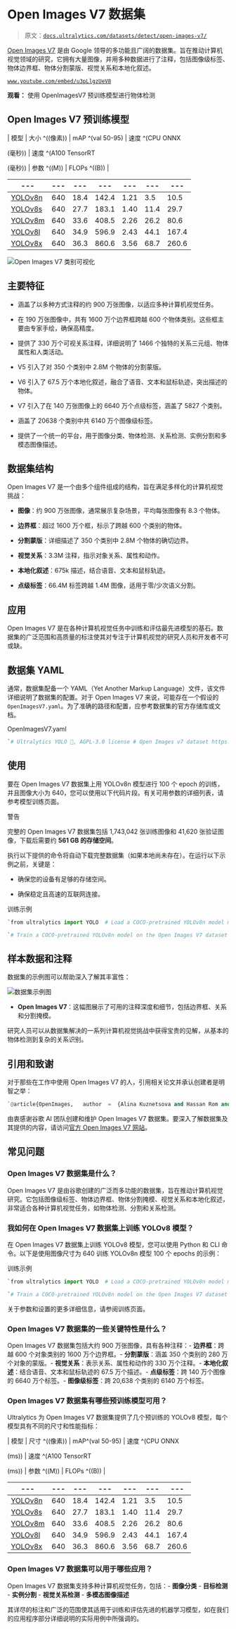 # Open Images V7 数据集

> 原文：[`docs.ultralytics.com/datasets/detect/open-images-v7/`](https://docs.ultralytics.com/datasets/detect/open-images-v7/)

[Open Images V7](https://storage.googleapis.com/openimages/web/index.html) 是由 Google 领导的多功能且广阔的数据集。旨在推动计算机视觉领域的研究，它拥有大量图像，并用多种数据进行了注释，包括图像级标签、物体边界框、物体分割蒙版、视觉关系和本地化叙述。

[`www.youtube.com/embed/u3pLlgzUeV8`](https://www.youtube.com/embed/u3pLlgzUeV8)

**观看：** 使用 OpenImagesV7 预训练模型进行物体检测

## Open Images V7 预训练模型

| 模型 | 大小 ^((像素)) | mAP ^(val 50-95) | 速度 ^(CPU ONNX

(毫秒)) | 速度 ^(A100 TensorRT

(毫秒)) | 参数 ^((M)) | FLOPs ^((B)) |

| --- | --- | --- | --- | --- | --- | --- |
| --- | --- | --- | --- | --- | --- | --- |
| [YOLOv8n](https://github.com/ultralytics/assets/releases/download/v8.2.0/yolov8n-oiv7.pt) | 640 | 18.4 | 142.4 | 1.21 | 3.5 | 10.5 |
| [YOLOv8s](https://github.com/ultralytics/assets/releases/download/v8.2.0/yolov8s-oiv7.pt) | 640 | 27.7 | 183.1 | 1.40 | 11.4 | 29.7 |
| [YOLOv8m](https://github.com/ultralytics/assets/releases/download/v8.2.0/yolov8m-oiv7.pt) | 640 | 33.6 | 408.5 | 2.26 | 26.2 | 80.6 |
| [YOLOv8l](https://github.com/ultralytics/assets/releases/download/v8.2.0/yolov8l-oiv7.pt) | 640 | 34.9 | 596.9 | 2.43 | 44.1 | 167.4 |
| [YOLOv8x](https://github.com/ultralytics/assets/releases/download/v8.2.0/yolov8x-oiv7.pt) | 640 | 36.3 | 860.6 | 3.56 | 68.7 | 260.6 |

![Open Images V7 类别可视化](img/7c2d0288343fcb2bd8111441fe64b145.png)

## 主要特征

+   涵盖了以多种方式注释的约 900 万张图像，以适应多种计算机视觉任务。

+   在 190 万张图像中，共有 1600 万个边界框跨越 600 个物体类别。这些框主要由专家手绘，确保高精度。

+   提供了 330 万个可视关系注释，详细说明了 1466 个独特的关系三元组、物体属性和人类活动。

+   V5 引入了对 350 个类别中 2.8M 个物体的分割蒙版。

+   V6 引入了 67.5 万个本地化叙述，融合了语音、文本和鼠标轨迹，突出描述的物体。

+   V7 引入了在 140 万张图像上的 6640 万个点级标签，涵盖了 5827 个类别。

+   涵盖了 20638 个类别中共 6140 万个图像级标签。

+   提供了一个统一的平台，用于图像分类、物体检测、关系检测、实例分割和多模态图像描述。

## 数据集结构

Open Images V7 是一个由多个组件组成的结构，旨在满足多样化的计算机视觉挑战：

+   **图像**：约 900 万张图像，通常展示复杂场景，平均每张图像有 8.3 个物体。

+   **边界框**：超过 1600 万个框，标示了跨越 600 个类别的物体。

+   **分割蒙版**：详细描述了 350 个类别中 2.8M 个物体的确切边界。

+   **视觉关系**：3.3M 注释，指示对象关系、属性和动作。

+   **本地化叙述**：675k 描述，结合语音、文本和鼠标轨迹。

+   **点级标签**：66.4M 标签跨越 1.4M 图像，适用于零/少次语义分割。

## 应用

Open Images V7 是在各种计算机视觉任务中训练和评估最先进模型的基石。数据集的广泛范围和高质量的标注使其对专注于计算机视觉的研究人员和开发者不可或缺。

## 数据集 YAML

通常，数据集配备一个 YAML（Yet Another Markup Language）文件，该文件详细说明了数据集的配置。对于 Open Images V7 来说，可能存在一个假设的 `OpenImagesV7.yaml`。为了准确的路径和配置，应参考数据集的官方存储库或文档。

OpenImagesV7.yaml

```py
`# Ultralytics YOLO 🚀, AGPL-3.0 license # Open Images v7 dataset https://storage.googleapis.com/openimages/web/index.html by Google # Documentation: https://docs.ultralytics.com/datasets/detect/open-images-v7/ # Example usage: yolo train data=open-images-v7.yaml # parent # ├── ultralytics # └── datasets #     └── open-images-v7  ← downloads here (561 GB)  # Train/val/test sets as 1) dir: path/to/imgs, 2) file: path/to/imgs.txt, or 3) list: [path/to/imgs1, path/to/imgs2, ..] path:  ../datasets/open-images-v7  # dataset root dir train:  images/train  # train images (relative to 'path') 1743042 images val:  images/val  # val images (relative to 'path') 41620 images test:  # test images (optional)  # Classes names:   0:  Accordion   1:  Adhesive tape   2:  Aircraft   3:  Airplane   4:  Alarm clock   5:  Alpaca   6:  Ambulance   7:  Animal   8:  Ant   9:  Antelope   10:  Apple   11:  Armadillo   12:  Artichoke   13:  Auto part   14:  Axe   15:  Backpack   16:  Bagel   17:  Baked goods   18:  Balance beam   19:  Ball   20:  Balloon   21:  Banana   22:  Band-aid   23:  Banjo   24:  Barge   25:  Barrel   26:  Baseball bat   27:  Baseball glove   28:  Bat (Animal)   29:  Bathroom accessory   30:  Bathroom cabinet   31:  Bathtub   32:  Beaker   33:  Bear   34:  Bed   35:  Bee   36:  Beehive   37:  Beer   38:  Beetle   39:  Bell pepper   40:  Belt   41:  Bench   42:  Bicycle   43:  Bicycle helmet   44:  Bicycle wheel   45:  Bidet   46:  Billboard   47:  Billiard table   48:  Binoculars   49:  Bird   50:  Blender   51:  Blue jay   52:  Boat   53:  Bomb   54:  Book   55:  Bookcase   56:  Boot   57:  Bottle   58:  Bottle opener   59:  Bow and arrow   60:  Bowl   61:  Bowling equipment   62:  Box   63:  Boy   64:  Brassiere   65:  Bread   66:  Briefcase   67:  Broccoli   68:  Bronze sculpture   69:  Brown bear   70:  Building   71:  Bull   72:  Burrito   73:  Bus   74:  Bust   75:  Butterfly   76:  Cabbage   77:  Cabinetry   78:  Cake   79:  Cake stand   80:  Calculator   81:  Camel   82:  Camera   83:  Can opener   84:  Canary   85:  Candle   86:  Candy   87:  Cannon   88:  Canoe   89:  Cantaloupe   90:  Car   91:  Carnivore   92:  Carrot   93:  Cart   94:  Cassette deck   95:  Castle   96:  Cat   97:  Cat furniture   98:  Caterpillar   99:  Cattle   100:  Ceiling fan   101:  Cello   102:  Centipede   103:  Chainsaw   104:  Chair   105:  Cheese   106:  Cheetah   107:  Chest of drawers   108:  Chicken   109:  Chime   110:  Chisel   111:  Chopsticks   112:  Christmas tree   113:  Clock   114:  Closet   115:  Clothing   116:  Coat   117:  Cocktail   118:  Cocktail shaker   119:  Coconut   120:  Coffee   121:  Coffee cup   122:  Coffee table   123:  Coffeemaker   124:  Coin   125:  Common fig   126:  Common sunflower   127:  Computer keyboard   128:  Computer monitor   129:  Computer mouse   130:  Container   131:  Convenience store   132:  Cookie   133:  Cooking spray   134:  Corded phone   135:  Cosmetics   136:  Couch   137:  Countertop   138:  Cowboy hat   139:  Crab   140:  Cream   141:  Cricket ball   142:  Crocodile   143:  Croissant   144:  Crown   145:  Crutch   146:  Cucumber   147:  Cupboard   148:  Curtain   149:  Cutting board   150:  Dagger   151:  Dairy Product   152:  Deer   153:  Desk   154:  Dessert   155:  Diaper   156:  Dice   157:  Digital clock   158:  Dinosaur   159:  Dishwasher   160:  Dog   161:  Dog bed   162:  Doll   163:  Dolphin   164:  Door   165:  Door handle   166:  Doughnut   167:  Dragonfly   168:  Drawer   169:  Dress   170:  Drill (Tool)   171:  Drink   172:  Drinking straw   173:  Drum   174:  Duck   175:  Dumbbell   176:  Eagle   177:  Earrings   178:  Egg (Food)   179:  Elephant   180:  Envelope   181:  Eraser   182:  Face powder   183:  Facial tissue holder   184:  Falcon   185:  Fashion accessory   186:  Fast food   187:  Fax   188:  Fedora   189:  Filing cabinet   190:  Fire hydrant   191:  Fireplace   192:  Fish   193:  Flag   194:  Flashlight   195:  Flower   196:  Flowerpot   197:  Flute   198:  Flying disc   199:  Food   200:  Food processor   201:  Football   202:  Football helmet   203:  Footwear   204:  Fork   205:  Fountain   206:  Fox   207:  French fries   208:  French horn   209:  Frog   210:  Fruit   211:  Frying pan   212:  Furniture   213:  Garden Asparagus   214:  Gas stove   215:  Giraffe   216:  Girl   217:  Glasses   218:  Glove   219:  Goat   220:  Goggles   221:  Goldfish   222:  Golf ball   223:  Golf cart   224:  Gondola   225:  Goose   226:  Grape   227:  Grapefruit   228:  Grinder   229:  Guacamole   230:  Guitar   231:  Hair dryer   232:  Hair spray   233:  Hamburger   234:  Hammer   235:  Hamster   236:  Hand dryer   237:  Handbag   238:  Handgun   239:  Harbor seal   240:  Harmonica   241:  Harp   242:  Harpsichord   243:  Hat   244:  Headphones   245:  Heater   246:  Hedgehog   247:  Helicopter   248:  Helmet   249:  High heels   250:  Hiking equipment   251:  Hippopotamus   252:  Home appliance   253:  Honeycomb   254:  Horizontal bar   255:  Horse   256:  Hot dog   257:  House   258:  Houseplant   259:  Human arm   260:  Human beard   261:  Human body   262:  Human ear   263:  Human eye   264:  Human face   265:  Human foot   266:  Human hair   267:  Human hand   268:  Human head   269:  Human leg   270:  Human mouth   271:  Human nose   272:  Humidifier   273:  Ice cream   274:  Indoor rower   275:  Infant bed   276:  Insect   277:  Invertebrate   278:  Ipod   279:  Isopod   280:  Jacket   281:  Jacuzzi   282:  Jaguar (Animal)   283:  Jeans   284:  Jellyfish   285:  Jet ski   286:  Jug   287:  Juice   288:  Kangaroo   289:  Kettle   290:  Kitchen & dining room table   291:  Kitchen appliance   292:  Kitchen knife   293:  Kitchen utensil   294:  Kitchenware   295:  Kite   296:  Knife   297:  Koala   298:  Ladder   299:  Ladle   300:  Ladybug   301:  Lamp   302:  Land vehicle   303:  Lantern   304:  Laptop   305:  Lavender (Plant)   306:  Lemon   307:  Leopard   308:  Light bulb   309:  Light switch   310:  Lighthouse   311:  Lily   312:  Limousine   313:  Lion   314:  Lipstick   315:  Lizard   316:  Lobster   317:  Loveseat   318:  Luggage and bags   319:  Lynx   320:  Magpie   321:  Mammal   322:  Man   323:  Mango   324:  Maple   325:  Maracas   326:  Marine invertebrates   327:  Marine mammal   328:  Measuring cup   329:  Mechanical fan   330:  Medical equipment   331:  Microphone   332:  Microwave oven   333:  Milk   334:  Miniskirt   335:  Mirror   336:  Missile   337:  Mixer   338:  Mixing bowl   339:  Mobile phone   340:  Monkey   341:  Moths and butterflies   342:  Motorcycle   343:  Mouse   344:  Muffin   345:  Mug   346:  Mule   347:  Mushroom   348:  Musical instrument   349:  Musical keyboard   350:  Nail (Construction)   351:  Necklace   352:  Nightstand   353:  Oboe   354:  Office building   355:  Office supplies   356:  Orange   357:  Organ (Musical Instrument)   358:  Ostrich   359:  Otter   360:  Oven   361:  Owl   362:  Oyster   363:  Paddle   364:  Palm tree   365:  Pancake   366:  Panda   367:  Paper cutter   368:  Paper towel   369:  Parachute   370:  Parking meter   371:  Parrot   372:  Pasta   373:  Pastry   374:  Peach   375:  Pear   376:  Pen   377:  Pencil case   378:  Pencil sharpener   379:  Penguin   380:  Perfume   381:  Person   382:  Personal care   383:  Personal flotation device   384:  Piano   385:  Picnic basket   386:  Picture frame   387:  Pig   388:  Pillow   389:  Pineapple   390:  Pitcher (Container)   391:  Pizza   392:  Pizza cutter   393:  Plant   394:  Plastic bag   395:  Plate   396:  Platter   397:  Plumbing fixture   398:  Polar bear   399:  Pomegranate   400:  Popcorn   401:  Porch   402:  Porcupine   403:  Poster   404:  Potato   405:  Power plugs and sockets   406:  Pressure cooker   407:  Pretzel   408:  Printer   409:  Pumpkin   410:  Punching bag   411:  Rabbit   412:  Raccoon   413:  Racket   414:  Radish   415:  Ratchet (Device)   416:  Raven   417:  Rays and skates   418:  Red panda   419:  Refrigerator   420:  Remote control   421:  Reptile   422:  Rhinoceros   423:  Rifle   424:  Ring binder   425:  Rocket   426:  Roller skates   427:  Rose   428:  Rugby ball   429:  Ruler   430:  Salad   431:  Salt and pepper shakers   432:  Sandal   433:  Sandwich   434:  Saucer   435:  Saxophone   436:  Scale   437:  Scarf   438:  Scissors   439:  Scoreboard   440:  Scorpion   441:  Screwdriver   442:  Sculpture   443:  Sea lion   444:  Sea turtle   445:  Seafood   446:  Seahorse   447:  Seat belt   448:  Segway   449:  Serving tray   450:  Sewing machine   451:  Shark   452:  Sheep   453:  Shelf   454:  Shellfish   455:  Shirt   456:  Shorts   457:  Shotgun   458:  Shower   459:  Shrimp   460:  Sink   461:  Skateboard   462:  Ski   463:  Skirt   464:  Skull   465:  Skunk   466:  Skyscraper   467:  Slow cooker   468:  Snack   469:  Snail   470:  Snake   471:  Snowboard   472:  Snowman   473:  Snowmobile   474:  Snowplow   475:  Soap dispenser   476:  Sock   477:  Sofa bed   478:  Sombrero   479:  Sparrow   480:  Spatula   481:  Spice rack   482:  Spider   483:  Spoon   484:  Sports equipment   485:  Sports uniform   486:  Squash (Plant)   487:  Squid   488:  Squirrel   489:  Stairs   490:  Stapler   491:  Starfish   492:  Stationary bicycle   493:  Stethoscope   494:  Stool   495:  Stop sign   496:  Strawberry   497:  Street light   498:  Stretcher   499:  Studio couch   500:  Submarine   501:  Submarine sandwich   502:  Suit   503:  Suitcase   504:  Sun hat   505:  Sunglasses   506:  Surfboard   507:  Sushi   508:  Swan   509:  Swim cap   510:  Swimming pool   511:  Swimwear   512:  Sword   513:  Syringe   514:  Table   515:  Table tennis racket   516:  Tablet computer   517:  Tableware   518:  Taco   519:  Tank   520:  Tap   521:  Tart   522:  Taxi   523:  Tea   524:  Teapot   525:  Teddy bear   526:  Telephone   527:  Television   528:  Tennis ball   529:  Tennis racket   530:  Tent   531:  Tiara   532:  Tick   533:  Tie   534:  Tiger   535:  Tin can   536:  Tire   537:  Toaster   538:  Toilet   539:  Toilet paper   540:  Tomato   541:  Tool   542:  Toothbrush   543:  Torch   544:  Tortoise   545:  Towel   546:  Tower   547:  Toy   548:  Traffic light   549:  Traffic sign   550:  Train   551:  Training bench   552:  Treadmill   553:  Tree   554:  Tree house   555:  Tripod   556:  Trombone   557:  Trousers   558:  Truck   559:  Trumpet   560:  Turkey   561:  Turtle   562:  Umbrella   563:  Unicycle   564:  Van   565:  Vase   566:  Vegetable   567:  Vehicle   568:  Vehicle registration plate   569:  Violin   570:  Volleyball (Ball)   571:  Waffle   572:  Waffle iron   573:  Wall clock   574:  Wardrobe   575:  Washing machine   576:  Waste container   577:  Watch   578:  Watercraft   579:  Watermelon   580:  Weapon   581:  Whale   582:  Wheel   583:  Wheelchair   584:  Whisk   585:  Whiteboard   586:  Willow   587:  Window   588:  Window blind   589:  Wine   590:  Wine glass   591:  Wine rack   592:  Winter melon   593:  Wok   594:  Woman   595:  Wood-burning stove   596:  Woodpecker   597:  Worm   598:  Wrench   599:  Zebra   600:  Zucchini  # Download script/URL (optional) --------------------------------------------------------------------------------------- download:  |   from ultralytics.utils import LOGGER, SETTINGS, Path, is_ubuntu, get_ubuntu_version   from ultralytics.utils.checks import check_requirements, check_version    check_requirements('fiftyone')   if is_ubuntu() and check_version(get_ubuntu_version(), '>=22.04'):   # Ubuntu>=22.04 patch https://github.com/voxel51/fiftyone/issues/2961#issuecomment-1666519347   check_requirements('fiftyone-db-ubuntu2204')    import fiftyone as fo   import fiftyone.zoo as foz   import warnings    name = 'open-images-v7'   fraction = 1.0  # fraction of full dataset to use   LOGGER.warning('WARNING ⚠️ Open Images V7 dataset requires at least **561 GB of free space. Starting download...')   for split in 'train', 'validation':  # 1743042 train, 41620 val images   train = split == 'train'    # Load Open Images dataset   dataset = foz.load_zoo_dataset(name,   split=split,   label_types=['detections'],   dataset_dir=Path(SETTINGS['datasets_dir']) / 'fiftyone' / name,   max_samples=round((1743042 if train else 41620) * fraction))    # Define classes   if train:   classes = dataset.default_classes  # all classes   # classes = dataset.distinct('ground_truth.detections.label')  # only observed classes    # Export to YOLO format   with warnings.catch_warnings():   warnings.filterwarnings("ignore", category=UserWarning, module="fiftyone.utils.yolo")   dataset.export(export_dir=str(Path(SETTINGS['datasets_dir']) / name),   dataset_type=fo.types.YOLOv5Dataset,   label_field='ground_truth',   split='val' if split == 'validation' else split,   classes=classes,   overwrite=train)` 
```

## 使用

要在 Open Images V7 数据集上用 YOLOv8n 模型进行 100 个 epoch 的训练，并且图像大小为 640，您可以使用以下代码片段。有关可用参数的详细列表，请参考模型训练页面。

警告

完整的 Open Images V7 数据集包括 1,743,042 张训练图像和 41,620 张验证图像，下载后需要约 **561 GB 的存储空间**。

执行以下提供的命令将自动下载完整数据集（如果本地尚未存在）。在运行以下示例之前，关键是：

+   确保您的设备有足够的存储空间。

+   确保稳定且高速的互联网连接。

训练示例

```py
`from ultralytics import YOLO  # Load a COCO-pretrained YOLOv8n model model = YOLO("yolov8n.pt")  # Train the model on the Open Images V7 dataset results = model.train(data="open-images-v7.yaml", epochs=100, imgsz=640)` 
```

```py
`# Train a COCO-pretrained YOLOv8n model on the Open Images V7 dataset yolo  detect  train  data=open-images-v7.yaml  model=yolov8n.pt  epochs=100  imgsz=640` 
```

## 样本数据和注释

数据集的示例图可以帮助深入了解其丰富性：

![数据集示例图](img/38cf6c99add645a565b3f5ed41237ab9.png)

+   **Open Images V7**：这幅图展示了可用的注释深度和细节，包括边界框、关系和分割掩模。

研究人员可以从数据集解决的一系列计算机视觉挑战中获得宝贵的见解，从基本的物体检测到复杂的关系识别。

## 引用和致谢

对于那些在工作中使用 Open Images V7 的人，引用相关论文并承认创建者是明智之举：

```py
`@article{OpenImages,   author  =  {Alina Kuznetsova and Hassan Rom and Neil Alldrin and Jasper Uijlings and Ivan Krasin and Jordi Pont-Tuset and Shahab Kamali and Stefan Popov and Matteo Malloci and Alexander Kolesnikov and Tom Duerig and Vittorio Ferrari},   title  =  {The Open Images Dataset V4: Unified image classification, object detection, and visual relationship detection at scale},   year  =  {2020},   journal  =  {IJCV} }` 
```

由衷感谢谷歌 AI 团队创建和维护 Open Images V7 数据集。要深入了解数据集及其提供的内容，请访问[官方 Open Images V7 网站](https://storage.googleapis.com/openimages/web/index.html)。

## 常见问题

### Open Images V7 数据集是什么？

Open Images V7 是由谷歌创建的广泛而多功能的数据集，旨在推动计算机视觉研究。它包括图像级标签、物体边界框、物体分割掩模、视觉关系和本地化叙述，非常适合各种计算机视觉任务，如物体检测、分割和关系检测。

### 我如何在 Open Images V7 数据集上训练 YOLOv8 模型？

在 Open Images V7 数据集上训练 YOLOv8 模型，您可以使用 Python 和 CLI 命令。以下是使用图像尺寸为 640 训练 YOLOv8n 模型 100 个 epochs 的示例：

训练示例

```py
`from ultralytics import YOLO  # Load a COCO-pretrained YOLOv8n model model = YOLO("yolov8n.pt")  # Train the model on the Open Images V7 dataset results = model.train(data="open-images-v7.yaml", epochs=100, imgsz=640)` 
```

```py
`# Train a COCO-pretrained YOLOv8n model on the Open Images V7 dataset yolo  detect  train  data=open-images-v7.yaml  model=yolov8n.pt  epochs=100  imgsz=640` 
```

关于参数和设置的更多详细信息，请参阅训练页面。

### Open Images V7 数据集的一些关键特性是什么？

Open Images V7 数据集包括大约 900 万张图像，具有各种注释：- **边界框**：跨越 600 个对象类别的 1600 万个边界框。- **分割蒙版**：涵盖 350 个类别的 280 万个对象的蒙版。- **视觉关系**：表示关系、属性和动作的 330 万个注释。- **本地化叙述**：结合语音、文本和鼠标轨迹的 67.5 万个描述。- **点级标签**：跨 140 万个图像的 6640 万个标签。- **图像级标签**：跨 20,638 个类别的 6140 万个标签。

### Open Images V7 数据集有哪些预训练模型可用？

Ultralytics 为 Open Images V7 数据集提供了几个预训练的 YOLOv8 模型，每个模型具有不同的尺寸和性能指标：

| 模型 | 尺寸 ^((像素)) | mAP^(val 50-95) | 速度 ^(CPU ONNX

(ms)) | 速度 ^(A100 TensorRT

(ms)) | 参数 ^((M)) | FLOPs ^((B)) |

| --- | --- | --- | --- | --- | --- | --- |
| --- | --- | --- | --- | --- | --- | --- |
| [YOLOv8n](https://github.com/ultralytics/assets/releases/download/v8.2.0/yolov8n-oiv7.pt) | 640 | 18.4 | 142.4 | 1.21 | 3.5 | 10.5 |
| [YOLOv8s](https://github.com/ultralytics/assets/releases/download/v8.2.0/yolov8s-oiv7.pt) | 640 | 27.7 | 183.1 | 1.40 | 11.4 | 29.7 |
| [YOLOv8m](https://github.com/ultralytics/assets/releases/download/v8.2.0/yolov8m-oiv7.pt) | 640 | 33.6 | 408.5 | 2.26 | 26.2 | 80.6 |
| [YOLOv8l](https://github.com/ultralytics/assets/releases/download/v8.2.0/yolov8l-oiv7.pt) | 640 | 34.9 | 596.9 | 2.43 | 44.1 | 167.4 |
| [YOLOv8x](https://github.com/ultralytics/assets/releases/download/v8.2.0/yolov8x-oiv7.pt) | 640 | 36.3 | 860.6 | 3.56 | 68.7 | 260.6 |

### Open Images V7 数据集可以用于哪些应用？

Open Images V7 数据集支持多种计算机视觉任务，包括：- **图像分类** - **目标检测** - **实例分割** - **视觉关系检测** - **多模态图像描述**

其详尽的标注和广泛的范围使其适用于训练和评估先进的机器学习模型，如在我们的应用程序部分详细说明的实际用例中所强调的。
